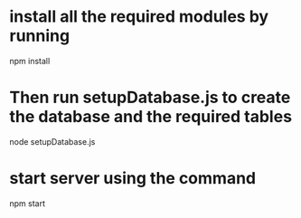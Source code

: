 # install all the required modules by running
npm install

# Then run setupDatabase.js to create the database and the required tables
node setupDatabase.js

# start server using the command
npm start
